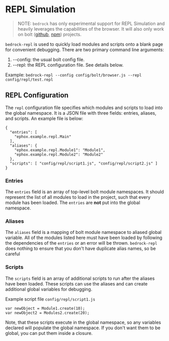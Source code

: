 # REPL Simulation

> NOTE: `bedrock` has only experimental support for REPL Simulation and heavily leverages the capabilities of the browser. It will also only work on bolt ([github](https://github.com/ephox/bolt), [npm](https://www.npmjs.com/package/@ephox/bolt)) projects.


`bedrock-repl` is used to quickly load modules and scripts onto a blank page for convenient debugging. There are two primary command line arguments:

1. --config: the usual bolt config file.
2. --repl: the REPL configuration file. See details below.

Example: `bedrock-repl --config config/bolt/browser.js --repl config/repl/test.repl`


## REPL Configuration

The `repl` configuration file specifies which modules and scripts to load into the global namespace. It is a JSON file with three fields: entries, aliases, and scripts. An example file is below:

```
{
  "entries": [
    "ephox.example.repl.Main"
  ],
  "aliases": {
    "ephox.example.repl.Module1": "Module1",
    "ephox.example.repl.Module2": "Module2"
  },
  "scripts": [ "config/repl/script1.js", "config/repl/script2.js" ]
}
```


### Entries

The `entries` field is an array of top-level bolt module namespaces. It should represent the list of all modules to load in the project, such that every module has been loaded. The `entries` are **not** put into the global namespace.

### Aliases

The `aliases` field is a mapping of bolt module namespace to aliased global variable. All of the modules listed here must have been loaded by following the dependencies of the `entries` or an error will be thrown. `bedrock-repl` does nothing to ensure that you don't have duplicate alias names, so be careful

### Scripts

The `scripts` field is an array of additional scripts to run after the aliases have been loaded. These scripts can use the aliases and can create additional global variables for debugging.

Example script file `config/repl/script1.js`

```
var newObject = Module1.create(10);
var newObject2 = Modules2.create(20);
```

Note, that these scripts execute in the global namespace, so any variables declared will populate the global namespace. If you don't want them to be global, you can put them inside a closure.
